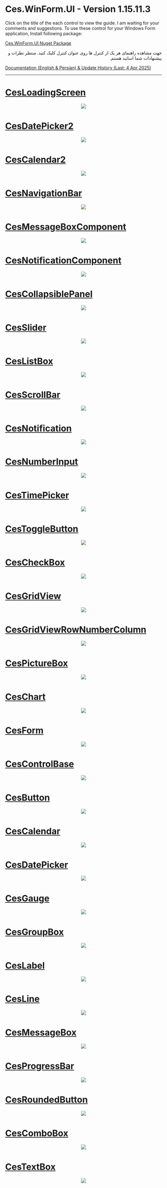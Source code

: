 # Ces.WinForm.UI - Version 1.15.11.3

<p>Click on the title of the each control to view the guide. I am waiting for your comments and suggestions. To use these control for your Windows Form application, Install following package:</p>
<a href="https://www.nuget.org/packages/Ces.WinForm.UI/">Ces.WinForm.UI Nuget Package</a>

<div dir="rtl">
  <p>جهت مشاهده راهنمای هر یک از کنترل ها روی عنوان کنترل کلیک کنید. منتظر نظرات و پیشنهادات شما اساتید هستم.</p>
</div>

<a href="https://github.com/CesSolutions/Ces.WinForm.UI/wiki">Documentation (English & Persian) & Update History (Last: 4 Apr 2025)</a>

***

<h1>
<a href="https://github.com/CesSolutions/Ces.WinForm.UI/wiki/CesLoadingScreen">CesLoadingScreen</a>
</h1>
<div align="center">
<img src="https://github.com/user-attachments/assets/98abd770-a370-4287-84aa-973e6dead285">
</div>

<h1>
<a href="https://github.com/CesSolutions/Ces.WinForm.UI/wiki/CesDatePicker2">CesDatePicker2</a>
</h1>
<div align="center">
<img src="https://github.com/user-attachments/assets/270c0389-1621-4f23-b976-c633f962c51c">
</div>

<h1>
<a href="https://github.com/CesSolutions/Ces.WinForm.UI/wiki/CesCalendar2">CesCalendar2</a>
</h1>
<div align="center">
<img src="https://github.com/user-attachments/assets/c8394970-2647-4fdd-b55a-66e21d83d4a4">
</div>

<h1>
<a href="https://github.com/CesSolutions/Ces.WinForm.UI/wiki/CesNavigationBar">CesNavigationBar</a>
</h1>
<div align="center">
<img src="https://github.com/user-attachments/assets/0ac5f7f9-6255-456e-b20c-072e214ead2d">
</div>

<h1>
<a href="https://github.com/CesSolutions/Ces.WinForm.UI/wiki/CesMessageBoxComponent">CesMessageBoxComponent</a>
</h1>
<div align="center">
<img src="https://github.com/CesSolutions/Ces.WinForm.UI/assets/74654532/e99d219c-c68e-4736-a4a3-905927a75fbf">
</div>

<h1>
<a href="https://github.com/CesSolutions/Ces.WinForm.UI/wiki/CesNotificationComponent">CesNotificationComponent</a>
</h1>
<div align="center">
<img src="https://github.com/CesSolutions/Ces.WinForm.UI/assets/74654532/6371f048-9316-4187-8a69-eb75ef156f83">
</div>

<h1>
<a href="https://github.com/CesSolutions/Ces.WinForm.UI/wiki/CesCollapsiblePanel">CesCollapsiblePanel</a>
</h1>
<div align="center">
<img src="https://github.com/CesSolutions/Ces.WinForm.UI/assets/74654532/69e39046-da4e-4dd6-a8cd-2f98f657b243">
</div>


<h1>
<a href="https://github.com/CesSolutions/Ces.WinForm.UI/wiki/CesSlider">CesSlider</a>
</h1>
<div align="center">
<img src="https://github.com/CesSolutions/Ces.WinForm.UI/assets/74654532/90e30c9e-6b19-4f8a-af95-0281b2048bc4">
</div>


<h1>
<a href="https://github.com/CesSolutions/Ces.WinForm.UI/wiki/CesListBox">CesListBox</a>
</h1>
<div align="center">
<img src="https://github.com/CesSolutions/Ces.WinForm.UI/assets/74654532/7928671b-e6e8-4a7d-89ec-83a7b2e18a83">
</div>


<h1>
<a href="https://github.com/CesSolutions/Ces.WinForm.UI/wiki/CesScrollBar">CesScrollBar</a>
</h1>
<div align="center">
<img src="https://github.com/CesSolutions/Ces.WinForm.UI/assets/74654532/221e9224-87d7-4122-89f2-3be6324aa55d">
</div>


<h1>
<a href="https://github.com/CesSolutions/Ces.WinForm.UI/wiki/CesNotification">CesNotification</a>
</h1>
<div align="center">
<img src="https://github.com/CesSolutions/Ces.WinForm.UI/assets/74654532/d694302c-d686-4618-8e6b-0557b3a734e2">
</div>


<h1>
<a href="https://github.com/CesSolutions/Ces.WinForm.UI/wiki/CesNumberInput">CesNumberInput</a>
</h1>
<div align="center">
<img src="https://github.com/CesSolutions/Ces.WinForm.UI/assets/74654532/ca48bb15-bef5-4c24-a73b-1babe3badf47">
</div>


<h1>
<a href="https://github.com/CesSolutions/Ces.WinForm.UI/wiki/CesTimePicker">CesTimePicker</a>
</h1>
<div align="center">
<img src="https://github.com/CesSolutions/Ces.WinForm.UI/assets/74654532/4a8f0204-476f-4e30-9590-89906c7f439d">
</div>


<h1>
<a href="https://github.com/CesSolutions/Ces.WinForm.UI/wiki/CesToggleButton">CesToggleButton</a>
</h1>
<div align="center">
<img src="https://github.com/CesSolutions/Ces.WinForm.UI/assets/74654532/2b9e125d-e689-41e8-a46d-fc44dfad1d20">
</div>


<h1>
<a href="https://github.com/CesSolutions/Ces.WinForm.UI/wiki/CesCheckBox">CesCheckBox</a>
</h1>
<div align="center">
<img src="https://github.com/CesSolutions/Ces.WinForm.UI/assets/74654532/a0d6c0c9-7560-4127-b64e-f172f00ed17c">
</div>

<h1>
<a href="https://github.com/CesSolutions/Ces.WinForm.UI/wiki/CesGridView">CesGridView</a>
</h1>
<div align="center">
<img src="https://github.com/CesSolutions/Ces.WinForm.UI/assets/74654532/8ed99f29-9d47-4045-9a27-081d62791dfb">
</div>

<h1>
<a href="https://github.com/CesSolutions/Ces.WinForm.UI/wiki/CesGridViewRowNumberColumn">CesGridViewRowNumberColumn</a>
</h1>
<div align="center">
<img src="https://github.com/CesSolutions/Ces.WinForm.UI/assets/74654532/221070df-0a80-4cb8-bdfb-d63720b9b435">
</div>


<h1>
<a href="https://github.com/CesSolutions/Ces.WinForm.UI/wiki/CesPictureBox">CesPictureBox</a>
</h1>
<div align="center">
<img src="https://github.com/CesSolutions/Ces.WinForm.UI/assets/74654532/f4f034cb-03b1-4636-aa99-12273d7272d3">
</div>

  <h1>
<a href="https://github.com/CesSolutions/Ces.WinForm.UI/wiki/CesChart">CesChart</a>
</h1>
<div align="center">
<img src="https://github.com/CesSolutions/Ces.WinForm.UI/assets/74654532/c5feb081-8ee3-4698-aa46-186e65eaeac2">
</div>


<h1>
<a href="https://github.com/CesSolutions/Ces.WinForm.UI/wiki/CesForm">CesForm</a>
</h1>
<div align="center">
<img src="https://github.com/CesSolutions/Ces.WinForm.UI/assets/74654532/c3fd8eda-1acd-404e-8300-237e054ee5d2">
</div>
  
<h1>
<a href="https://github.com/CesSolutions/Ces.WinForm.UI/wiki/CesControlBase">CesControlBase</a>
</h1>
<div align="center">
<img src="https://github.com/CesSolutions/Ces.WinForm.UI/assets/74654532/c4f5ac05-937b-4a49-aecf-9bf090f7d1b1">
</div>

<h1>
<a href="https://github.com/CesSolutions/Ces.WinForm.UI/wiki/CesButton">CesButton</a>
</h1>
<div align="center">
<img src="https://github.com/CesSolutions/Ces.WinForm.UI/assets/74654532/4cb01121-5c86-424c-91e9-48c305c04f2f">
</div>

<h1>
<a href="https://github.com/CesSolutions/Ces.WinForm.UI/wiki/CesCalendar">CesCalendar</a>
</h1>
<div align="center" >
<img src="https://github.com/CesSolutions/Ces.WinForm.UI/assets/74654532/6dfe5039-7852-4a12-8a8b-5518f02fae0d">
</div>

<h1>
<a href="https://github.com/CesSolutions/Ces.WinForm.UI/wiki/CesDatePicker">CesDatePicker</a>
</h1>
<div align="center">
<img src="https://github.com/CesSolutions/Ces.WinForm.UI/assets/74654532/30957af4-ca18-417a-91a4-236808a1f153">
</div>

<h1>
<a href="https://github.com/CesSolutions/Ces.WinForm.UI/wiki/CesGauge">CesGauge</a>
</h1>
<div align="center">
<img src="https://github.com/CesSolutions/Ces.WinForm.UI/assets/74654532/e2ce0ee0-18b7-42c4-a5ea-1f766099e442">
</div>

<h1>
<a href="https://github.com/CesSolutions/Ces.WinForm.UI/wiki/CesGroupBox">CesGroupBox</a>
</h1>
<div align="center">
<img src="https://github.com/CesSolutions/Ces.WinForm.UI/assets/74654532/e61e8596-c291-477e-921f-4aab8c3a1794">
</div>

<h1>
<a href="https://github.com/CesSolutions/Ces.WinForm.UI/wiki/CesLabel">CesLabel</a>
</h1>
<div align="center">
<img src="https://github.com/CesSolutions/Ces.WinForm.UI/assets/74654532/41078e1a-36b9-49bc-b7aa-76691fd5c63e">
</div>

<h1>
<a href="https://github.com/CesSolutions/Ces.WinForm.UI/wiki/CesLine">CesLine</a>
</h1>
<div align="center">
<img src="https://github.com/CesSolutions/Ces.WinForm.UI/assets/74654532/2e95df57-35e2-4e62-96ea-0e51ae2f6fc6">
</div>

<h1>
<a href="https://github.com/CesSolutions/Ces.WinForm.UI/wiki/CesMessageBox">CesMessageBox</a>
</h1>
<div align="center">
<img src="https://github.com/CesSolutions/Ces.WinForm.UI/assets/74654532/52388704-2a20-4557-ac43-1e79b978f166">
</div>

<h1>
<a href="https://github.com/CesSolutions/Ces.WinForm.UI/wiki/CesProgressBar">CesProgressBar</a>
</h1>
<div align="center">
<img src="https://github.com/CesSolutions/Ces.WinForm.UI/assets/74654532/fd89f5e9-92f1-474a-87f4-497966d34bb8">
</div>

<h1>
<a href="https://github.com/CesSolutions/Ces.WinForm.UI/wiki/CesRoundedButton">CesRoundedButton</a>
</h1>
<div align="center">
<img src="https://github.com/CesSolutions/Ces.WinForm.UI/assets/74654532/75c76fc1-c70a-4652-8780-f6999eb417c4">
</div>

<h1>
<a href="https://github.com/CesSolutions/Ces.WinForm.UI/wiki/CesComboBox">CesComboBox</a>
</h1>
<div align="center">
<img src="https://github.com/user-attachments/assets/a6ebcc80-9294-4cf8-902b-2c9608910321">
</div>

<h1>
<a href="https://github.com/CesSolutions/Ces.WinForm.UI/wiki/CesTextBox">CesTextBox</a>
</h1>
<div align="center">
<img src="https://github.com/CesSolutions/Ces.WinForm.UI/assets/74654532/2a407479-7532-4ec3-aee2-db014b9b5403">
</div>

